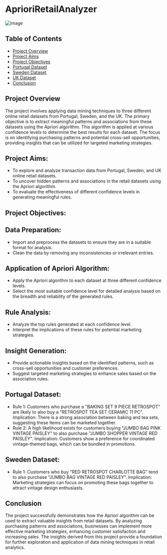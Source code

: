 # AprioriRetailAnalyzer

![image](https://github.com/akakingsley563/AprioriRetailAnalyzer/assets/130521961/2edef0db-70de-4ef2-a7b8-6ff766fd0f21)



## Table of Contents
- [Project Overview](#project-overview)
- [Project Aims](#project-aims)
- [Project Objectives](#project-objective)
- [Portugal Dataset](#portugal-dataset)
- [Sweden Dataset](#sweden-dataset)
- [UK Dataset](#uK-dataset)
- [Conclusion](#Conclusion)



## Project Overview
The project involves applying data mining techniques to three different online retail datasets from Portugal, Sweden, and the UK. The primary objective is to extract meaningful patterns and associations from these datasets using the Apriori algorithm. This algorithm is applied at various confidence levels to determine the best results for each dataset. The focus is on identifying purchasing patterns and potential cross-sell opportunities, providing insights that can be utilized for targeted marketing strategies.

## Project Aims:
- To explore and analyze transaction data from Portugal, Sweden, and UK online retail datasets.
- To uncover hidden patterns and associations in the retail datasets using the Apriori algorithm.
- To evaluate the effectiveness of different confidence levels in generating meaningful rules.


## Project Objectives:

## Data Preparation:
- Import and preprocess the datasets to ensure they are in a suitable format for analysis.
- Clean the data by removing any inconsistencies or irrelevant entries.
## Application of Apriori Algorithm:
- Apply the Apriori algorithm to each dataset at three different confidence levels.
- Select the most suitable confidence level for detailed analysis based on the breadth and reliability of the generated rules.
## Rule Analysis:
- Analyze the top rules generated at each confidence level.
- Interpret the implications of these rules for potential marketing strategies.
## Insight Generation:
- Provide actionable insights based on the identified patterns, such as cross-sell opportunities and customer preferences.
- Suggest targeted marketing strategies to enhance sales based on the association rules.

## Portugal Dataset:
- Rule 1: Customers who purchase a "BAKING SET 9 PIECE RETROSPOT" are likely to also buy a "RETROSPOT TEA SET CERAMIC 11 PC".
Implication: There is a strong association between baking and tea sets, suggesting these items can be marketed together.
- Rule 2: A high likelihood exists for customers buying "JUMBO BAG PINK VINTAGE PAISLEY" to also purchase "JUMBO SHOPPER VINTAGE RED PAISLEY".
Implication: Customers show a preference for coordinated vintage-themed bags, which can be bundled in promotions.

## Sweden Dataset:
- Rule 1: Customers who buy "RED RETROSPOT CHARLOTTE BAG" tend to also purchase "JUMBO BAG VINTAGE RED PAISLEY".
Implication: Marketing strategies can focus on promoting these bags together to attract vintage design enthusiasts.

## Conclusion
The project successfully demonstrates how the Apriori algorithm can be used to extract valuable insights from retail datasets. By analyzing purchasing patterns and associations, businesses can implement more effective marketing strategies, enhancing customer satisfaction and increasing sales. The insights derived from this project provide a foundation for further exploration and application of data mining techniques in retail analytics.



